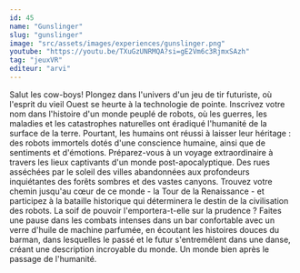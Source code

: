 ```yaml
---
id: 45
name: "Gunslinger"
slug: "gunslinger"
image: "src/assets/images/experiences/gunslinger.png"
youtube: "https://youtu.be/TXuGzUNRMQA?si=gE2Vm6c3RjmxSAzh"
tag: "jeuxVR"
editeur: "arvi"
---
```


Salut les cow-boys! Plongez dans l'univers d'un jeu de tir futuriste, où l'esprit du vieil Ouest se heurte à la technologie de pointe. Inscrivez votre nom dans l'histoire d'un monde peuplé de robots, où les guerres, les maladies et les catastrophes naturelles ont éradiqué l'humanité de la surface de la terre. Pourtant, les humains ont réussi à laisser leur héritage : des robots immortels dotés d'une conscience humaine, ainsi que de sentiments et d'émotions. Préparez-vous à un voyage extraordinaire à travers les lieux captivants d'un monde post-apocalyptique. Des rues asséchées par le soleil des villes abandonnées aux profondeurs inquiétantes des forêts sombres et des vastes canyons. Trouvez votre chemin jusqu'au cœur de ce monde - la Tour de la Renaissance - et participez à la bataille historique qui déterminera le destin de la civilisation des robots. La soif de pouvoir l'emportera-t-elle sur la prudence ? Faites une pause dans les combats intenses dans un bar confortable avec un verre d'huile de machine parfumée, en écoutant les histoires douces du barman, dans lesquelles le passé et le futur s'entremêlent dans une danse, créant une description incroyable du monde. Un monde bien après le passage de l'humanité.
